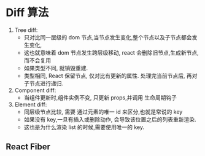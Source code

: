 # Diff 算法

1. Tree diff:
    - 只对比同一层级的 dom 节点,当节点发生变化,整个节点以及子节点都会发生变化,
    - 这也就意味着 dom 节点发生跨层级移动, react 会删除旧节点,生成新节点,而不会复用
    - 如果类型不同, 就销毁重建.
    - 类型相同, React 保留节点, 仅对比有更新的属性. 处理完当前节点后, 再对子节点进行递归.
2. Component diff:
    - 当组件更新时,组件实例不变, 只更新 props,并调用 生命周期钩子
3. Element diff:
    - 同层级节点比较, 需要 通过元素的唯一 id 来区分,也就是常说的 key
    - 如果没有 key,一旦有插入或删除动作, 会导致该位置之后的列表重新渲染.
    - 这也是为什么渲染 list 的时候,需要使用唯一的 key.

## React Fiber
